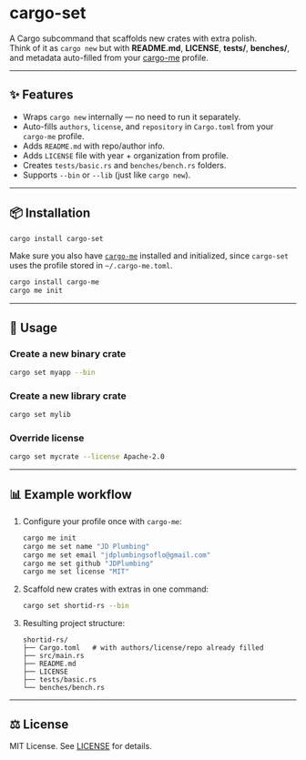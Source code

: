 # cargo-set

A Cargo subcommand that scaffolds new crates with extra polish.  
Think of it as `cargo new` but with **README.md**, **LICENSE**, **tests/**, **benches/**, and metadata auto-filled from your [cargo-me](https://crates.io/crates/cargo-me) profile.

---

## ✨ Features
- Wraps `cargo new` internally — no need to run it separately.
- Auto-fills `authors`, `license`, and `repository` in `Cargo.toml` from your `cargo-me` profile.
- Adds `README.md` with repo/author info.
- Adds `LICENSE` file with year + organization from profile.
- Creates `tests/basic.rs` and `benches/bench.rs` folders.
- Supports `--bin` or `--lib` (just like `cargo new`).

---

## 📦 Installation

```bash
cargo install cargo-set
```

Make sure you also have [`cargo-me`](https://crates.io/crates/cargo-me) installed and initialized, since `cargo-set` uses the profile stored in `~/.cargo-me.toml`.

```bash
cargo install cargo-me
cargo me init
```

---

## 🚀 Usage

### Create a new binary crate
```bash
cargo set myapp --bin
```

### Create a new library crate
```bash
cargo set mylib
```

### Override license
```bash
cargo set mycrate --license Apache-2.0
```

---

## 📊 Example workflow

1. Configure your profile once with `cargo-me`:
   ```bash
   cargo me init
   cargo me set name "JD Plumbing"
   cargo me set email "jdplumbingsoflo@gmail.com"
   cargo me set github "JDPlumbing"
   cargo me set license "MIT"
   ```

2. Scaffold new crates with extras in one command:
   ```bash
   cargo set shortid-rs --bin
   ```

3. Resulting project structure:
   ```
   shortid-rs/
   ├── Cargo.toml   # with authors/license/repo already filled
   ├── src/main.rs
   ├── README.md
   ├── LICENSE
   ├── tests/basic.rs
   └── benches/bench.rs
   ```

---

## ⚖️ License

MIT License. See [LICENSE](LICENSE) for details.
